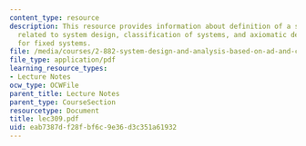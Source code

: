 ```yaml
---
content_type: resource
description: This resource provides information about definition of a system, issues
  related to system design, classification of systems, and axiomatic design theory
  for fixed systems.
file: /media/courses/2-882-system-design-and-analysis-based-on-ad-and-complexity-theories-spring-2005/eab7387df28fbf6c9e36d3c351a61932_lec309.pdf
file_type: application/pdf
learning_resource_types:
- Lecture Notes
ocw_type: OCWFile
parent_title: Lecture Notes
parent_type: CourseSection
resourcetype: Document
title: lec309.pdf
uid: eab7387d-f28f-bf6c-9e36-d3c351a61932
---
```

